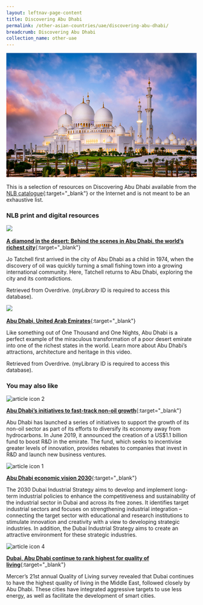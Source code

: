 ```yaml
---
layout: leftnav-page-content
title: Discovering Abu Dhabi
permalink: /other-asian-countries/uae/discovering-abu-dhabi/
breadcrumb: Discovering Abu Dhabi
collection_name: other-uae
---
```


<img src="\images\uae\abu-dhabi-guide.jpg" alt="Abu Dhabi guide banner" style="width:800px;" />

This is a selection of resources on Discovering Abu Dhabi available from the [NLB catalogue](http://catalogue.nlb.gov.sg/){:target="_blank"} or the Internet and is not meant to be an exhaustive list.

### **NLB print and digital resources**

<img src="/images/book-covers/A diamond in the desert - Behind the scenes in Abu Dhabi, the world’s richest city.jpg" style="width:180px;" />

[**A diamond in the desert: Behind the scenes in Abu Dhabi, the world’s richest city**](https://nlb.overdrive.com/media/1266760){:target="_blank"}

Jo Tatchell first arrived in the city of Abu Dhabi as a child in 1974, when the discovery of oil was quickly turning a small fishing town into a growing international community. Here, Tatchell returns to Abu Dhabi, exploring the city and its contradictions.

Retrieved from Overdrive. (*myLibrary* ID is required to access this database).

<img src="/images/book-covers/Abu Dhabi, United Arab Emirates.jpg" style="width:180px;" />

[**Abu Dhabi, United Arab Emirates**](https://nlb.overdrive.com/media/276802){:target="_blank"}

Like something out of One Thousand and One Nights, Abu Dhabi is a perfect example of the miraculous transformation of a poor desert emirate into one of the richest states in the world. Learn more about Abu Dhabi’s attractions, architecture and heritage in this video.

Retrieved from Overdrive. (myLibrary ID is required to access this database).


### **You may also like**

<img src="/images/resources/Article 2.jpg" alt="article icon 2" style="width:180px;" />

[**Abu Dhabi’s initiatives to fast-track non-oil growth**](https://oxfordbusinessgroup.com/news/abu-dhabi%E2%80%99s-initiatives-fast-track-non-oil-growth){:target="_blank"}

Abu Dhabi has launched a series of initiatives to support the growth of its non-oil sector as part of its efforts to diversify its economy away from hydrocarbons. In June 2019, it announced the creation of a US$1.1 billion fund to boost R&D in the emirate. The fund, which seeks to incentivise greater levels of innovation, provides rebates to companies that invest in R&D and launch new business ventures.

<img src="/images/resources/Article 1.jpg" alt="article icon 1" style="width:180px;" />

[**Abu Dhabi economic vision 2030**](https://www.actvet.gov.abudhabi/en/Media/Lists/ELibraryLD/economic-vision-2030-full-versionEn.pdf){:target="_blank"}

The 2030 Dubai Industrial Strategy aims to develop and implement long-term industrial policies to enhance the competitiveness and sustainability of the industrial sector in Dubai and across its free zones. It identifies target industrial sectors and focuses on strengthening industrial integration – connecting the target sector with educational and research institutions to stimulate innovation and creativity with a view to developing strategic industries. In addition, the Dubai Industrial Strategy aims to create an attractive environment for these strategic industries.

<img src="/images/resources/Article 4.jpg" alt="article icon 4" style="width:180px;" />

[**Dubai, Abu Dhabi continue to rank highest for quality of living**](https://www.gulftoday.ae/business/2019/03/23/dubai-abu-dhabi-continue-to-rank-highest-for-quality-of-living){:target="_blank"}

Mercer’s 21st annual Quality of Living survey revealed that Dubai continues to have the highest quality of living in the Middle East, followed closely by Abu Dhabi. These cities have integrated aggressive targets to use less energy, as well as facilitate the development of smart cities.
